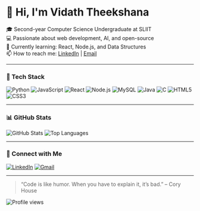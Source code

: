 # 👋 Hi, I'm Vidath Theekshana

🎓 Second-year Computer Science Undergraduate at SLIIT  
💻 Passionate about web development, AI, and open-source  
🌱 Currently learning: React, Node.js, and Data Structures  
📫 How to reach me: [LinkedIn](https://www.linkedin.com/in/vidath-theekshana-800b26347) | [Email](mailto:vidaththeekshana@gmail.com)

---

### 🚀 Tech Stack

![Python](https://img.shields.io/badge/-Python-333333?style=flat&logo=python)
![JavaScript](https://img.shields.io/badge/-JavaScript-333333?style=flat&logo=javascript)
![React](https://img.shields.io/badge/-React-333333?style=flat&logo=react)
![Node.js](https://img.shields.io/badge/-Node.js-333333?style=flat&logo=node.js)
![MySQL](https://img.shields.io/badge/-MySQL-333333?style=flat&logo=mysql)
![Java](https://img.shields.io/badge/-Java-333333?style=flat&logo=java)
![C](https://img.shields.io/badge/-C-333333?style=flat&logo=c)
![HTML5](https://img.shields.io/badge/-HTML-333333?style=flat&logo=html5)
![CSS3](https://img.shields.io/badge/-CSS-333333?style=flat&logo=css3)

---

### 📊 GitHub Stats

![GitHub Stats](https://github-readme-stats.vercel.app/api?username=IT23398184&show_icons=true&theme=tokyonight)
![Top Languages](https://github-readme-stats.vercel.app/api/top-langs/?username=IT23398184&layout=compact&theme=tokyonight)

---

### 🔗 Connect with Me

[![LinkedIn](https://img.shields.io/badge/-LinkedIn-blue?style=flat&logo=linkedin&logoColor=white)](https://www.linkedin.com/in/vidath-theekshana-800b26347)
[![Gmail](https://img.shields.io/badge/-Gmail-D14836?style=flat&logo=gmail&logoColor=white)](mailto:vidaththeekshana@gmail.com)

---

> “Code is like humor. When you have to explain it, it’s bad.” – Cory House

![Profile views](https://komarev.com/ghpvc/?username=IT23398184&color=blue)
